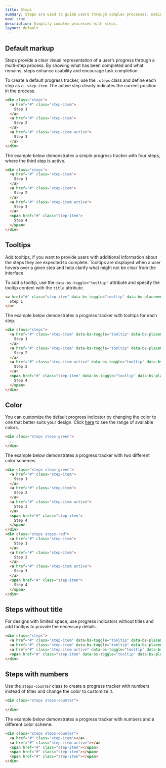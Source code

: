 ```yaml
---
title: Steps
summary: Steps are used to guide users through complex processes, making them easier and more intuitive. Breaking a multi-step process into smaller parts and tracking progress along the way helps users complete it successfully.
new: true
description: Simplify complex processes with steps.
layout: default
---
```


## Default markup

Steps provide a clear visual representation of a user’s progress through a multi-step process. By showing what has been completed and what remains, steps enhance usability and encourage task completion.

To create a default progress tracker, use the `.steps` class and define each step as a `.step-item`. The active step clearly indicates the current position in the process. 

```html
<div class="steps">
  <a href="#" class="step-item">
    Step 1
  </a>
  <a href="#" class="step-item">
    Step 2
  </a>
  <a href="#" class="step-item active">
    Step 3
  </a>
</div>
```

The example below demonstrates a simple progress tracker with four steps, where the third step is active.

```html example centered
<div class="steps">
  <a href="#" class="step-item">
    Step 1
  </a>
  <a href="#" class="step-item">
    Step 2
  </a>
  <a href="#" class="step-item active">
    Step 3
  </a>
  <span href="#" class="step-item">
    Step 4
  </span>
</div>
```

## Tooltips

Add tooltips, if you want to provide users with additional information about the steps they are expected to complete. Tooltips are displayed when a user hovers over a given step and help clarify what might not be clear from the interface.

To add a tooltip, use the `data-bs-toggle="tooltip"` attribute and specify the tooltip content with the `title` attribute.

```html
<a href="#" class="step-item" data-bs-toggle="tooltip" data-bs-placement="top" title="Step 1 description">
  Step 1
</a>
```

The example below demonstrates a progress tracker with tooltips for each step.

```html example centered height="20rem"
<div class="steps">
  <a href="#" class="step-item" data-bs-toggle="tooltip" data-bs-placement="top" title="Step 1 description">
    Step 1
  </a>
  <a href="#" class="step-item" data-bs-toggle="tooltip" data-bs-placement="top" title="Step 2 description">
    Step 2
  </a>
  <a href="#" class="step-item active" data-bs-toggle="tooltip" data-bs-placement="top" title="Step 3 description">
    Step 3
  </a>
  <span href="#" class="step-item" data-bs-toggle="tooltip" data-bs-placement="top" title="Step 4 description">
    Step 4
  </span>
</div>
```

## Color

You can customize the default progress indicator by changing the color to one that better suits your design. Click [here](/docs/ui/base/colors) to see the range of available colors.

```html
<div class="steps steps-green">
  ...
</div>
```

The example below demonstrates a progress tracker with two different color schemes.

```html example centered
<div class="steps steps-green">
  <a href="#" class="step-item">
    Step 1
  </a>
  <a href="#" class="step-item">
    Step 2
  </a>
  <a href="#" class="step-item active">
    Step 3
  </a>
  <span href="#" class="step-item">
    Step 4
  </span>
</div>
<div class="steps steps-red">
  <a href="#" class="step-item">
    Step 1
  </a>
  <a href="#" class="step-item">
    Step 2
  </a>
  <a href="#" class="step-item active">
    Step 3
  </a>
  <span href="#" class="step-item">
    Step 4
  </span>
</div>
```

## Steps without title

For designs with limited space, use progress indicators without titles and add tooltips to provide the necessary details.

```html example centered
<div class="steps">
  <a href="#" class="step-item" data-bs-toggle="tooltip" data-bs-placement="top" title="Step 1 description"></a>
  <a href="#" class="step-item" data-bs-toggle="tooltip" data-bs-placement="top" title="Step 2 description"></a>
  <a href="#" class="step-item active" data-bs-toggle="tooltip" data-bs-placement="top" title="Step 3 description"></a>
  <span href="#" class="step-item" data-bs-toggle="tooltip" data-bs-placement="top" title="Step 4 description"></span>
</div>
```

## Steps with numbers

Use the `steps-counter` class to create a progress tracker with numbers instead of titles and change the color to customize it. 

```html
<div class="steps steps-counter">
  ...
</div>
```

The example below demonstrates a progress tracker with numbers and a different color scheme.

```html example centered
<div class="steps steps-counter">
  <a href="#" class="step-item"></a>
  <a href="#" class="step-item active"></a>
  <span href="#" class="step-item"></span>
  <span href="#" class="step-item"></span>
  <span href="#" class="step-item"></span>
</div>
```
